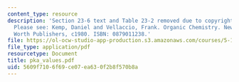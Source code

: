 ```yaml
---
content_type: resource
description: 'Section 23-6 text and Table 23-2 removed due to copyright restrictions.
  Please see: Kemp, Daniel and Vellaccio, Frank. Organic Chemistry. New York, N.Y.:
  Worth Publishers, c1980. ISBN: 0879011238.'
file: https://ol-ocw-studio-app-production.s3.amazonaws.com/courses/5-13-organic-chemistry-ii-fall-2006/5609f7106f69ce07ea630f2b8f570b8a_pka_values.pdf
file_type: application/pdf
resourcetype: Document
title: pka_values.pdf
uid: 5609f710-6f69-ce07-ea63-0f2b8f570b8a
---
```


